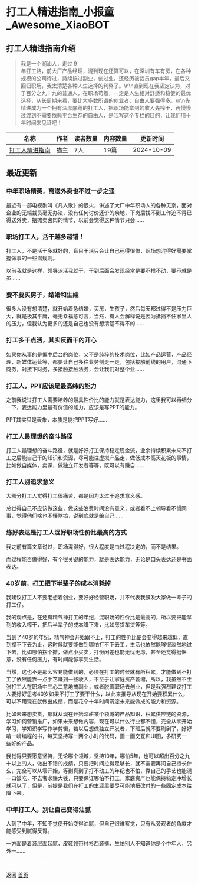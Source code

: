 # 打工人精进指南_小报童_Awesome_XiaoBOT

## 打工人精进指南介绍
> 我是一个潮汕人，走过 9  
年打工路，前大厂产品经理，混到现在还算可以，在深圳有车有房，在各种规模的公司待过，持续搞过副业，创过业，还经历被裁员gap半年，最后又回归职场，我太清楚各种人生选择的利弊了。\n\n直到现在我坚定认为，对于百分之九十九的普通人，在职场苟着，一定是人生相对舒适和稳健的最优选择，从长周期来看，要比大多数所谓的创业者、自由人要强得多。\n\n先精进成为一个拥有深厚底蕴的打工人，把职场能拿到的收入先榨干，再慢慢过渡到不需要依赖平台生存的自由人，是我写这个专栏的目的，让我们用十年时间来见证吧！  
  


|名称|作者|读者数量|内容数量|更新时间|
|---|---|---|---|---|
|[打工人精进指南](https://xiaobot.net/p/mdcpsxj?refer=9c3f1c95-a052-465a-9902-f6d75080262a)|猫主|7人|19篇|2024-10-09|

## 最近更新
### 中年职场精英，离送外卖也不过一步之遥

最近有一部电视剧叫《凡人歌》的很火，讲述了大厂中年职场人的各种无奈，面对企业的无端裁员毫无办法，没有任何讨价还价的余地，下岗后找不到工作迫不得已得送外卖，摆摊卖卤肉的情节，以前会觉得这种情节只会......

### 职场打工人，活干越多越错！

打工人，不是活干多就好的，盲目干活只会让自己死得很惨，职场想混得好需要掌握做事的一些潜规则。

以前我就是这样，领导派活我就干，干到后面会发现经常是要不推不动，要不就是虽......

### 要不要买房子，结婚和生娃

很多人没有想清楚，就开始着急结婚，买房，生孩子，然后每天都过得不是压力巨大，就是极其平庸，毫无幸福感可言，当然，有人会解释说是因为抵挡不住家里人的压力，但我认为更多的还是自己也没有想清楚不得不的......

### 打工多干点活，其实反而干的开心

如果你从事的是偏中后台的岗位，又不是纯粹的技术岗位，比如产品运营，产品经理，新媒体运营等，都要让自己多往业务侧走一走，包括接触前线的用户，沟通下商务，对接下财务，多接触接触法务，会让我们对整个业......

### 打工人，PPT应该是最高纬的能力

之前我说过打工人需要培养的最具性价比的能力就是表达能力，这里我可以再细分一下，表达能力里最有价值的能力，应该是写PPT的能力。

PPT其实只是表象，本质是能把PPT写好......

### 打工人最理想的奋斗路径

打工人最理想的奋斗路径，就是好好打工保持稳定现金流，业余持续积累未来不打工之后能自己干的知识和资源，尽可能往虚拟产品走，做低成本高天花板的事情，比如做自媒体，卖课，做独立开发者等等，既可以有赚自......

### 打工人别追求意义

大部分打工人觉得打工很痛苦，都是因为太过于追求意义感。

总觉得自己不应该做这些，做这些浪费时间没有意义，或者看不上领导看不惯同事，觉得他们啥也不懂瞎搞，说到底就是给自己......

### 练好表达是打工人混好职场性价比最高的方式

我之前有篇文章说过，职场混得好，很大程度是由过程决定的，而不是结果。

而过程能否做得好，有个很关键的能力，就是表达能力，无论是口头表达还是书面表达。

### 40岁前，打工把下半辈子的成本消耗掉

我建议打工人不要老想着创业，要好好经营职场，并不代表我鼓吹大家做一辈子的打工仔。

我的观点是，在还有精气神打工的年纪，混职场的性价比是最高的，所以要把能拿到的收入榨干，把后半辈子的成本降下来，比如房贷车贷等等。

当到了40岁的年纪，精气神会开始跟不上，打工的性价比便会变得越来越低，直到撑不下去为止，这时候就要能做到哪怕打不下去工，生活也依然能够很淡然地过下去，比如哪怕摆个摊，做点小买卖，打份闲差也能无忧无虑，甚至还觉得挺惬意，没有任何压力，有时间能够享受生活。

当然，这也不是那么容易能做到的，必须在打工的时候就有所积累，才能做到不打工了依然能靠一点手艺赚到一些收入，不至于让家庭资产萎缩，所以，我虽然不主张打工人在职场中三心二意地搞副业，或者脱离职场去创业，但是我强烈建议打工人要好好思考40岁如果不打工了要干什么，以此来推导从现在开始要积累什么，可以不用现在就做出成绩，而是花个十年时间沉淀未来能做成的能力和资源。

比如未来想卖货，那就从现在开始深耕某个领域的产品知识，积累供应链的资源，学习如何营销推广，如果未来想做内容，现在可以什么行业都不懂，完全从零开始学习，学知识学写作学剪辑，若以后想做独立开发者，下班后就不要刷剧了，好好啃一啃编程的书，每天坚持写一两个小时的代码，画一画交互和UI图，多研究一些好的产品。

我觉得只要愿意坚持，无论哪个领域，坚持10年，哪怕5年，也可以超出百分之九十以上的人，做出不错的成绩，只要把时间拉得足够长，就不需要再问自己擅长什么，完全可以从零开始，等到真到了打不动工的年纪也不怕，靠自己的手艺也能混一口饭吃，不去奢求赚大钱，只要保证哪怕不打工，家庭资产也能保持稳定净增长就可以了，但是，前提是我们在打工的生涯里要尽可能地把改付的一些固定成本给降下来。

### 中年打工人，别让自己变得油腻

人到了中年，不知不觉便开始变得油腻，但自己很难察觉，只有从旁观者的角度才能感受到腻得反胃。

一方面是着装层面起腻，皮鞋领带衬衫西装裤，生怕别人不知道你是个中年人，另外一......


<a href="https://github.com/Reno9527/awesome-xiaobot" style="color: white; text-decoration: none;">awesome-xiaobot</a>

返回 [首页](../README.md)

